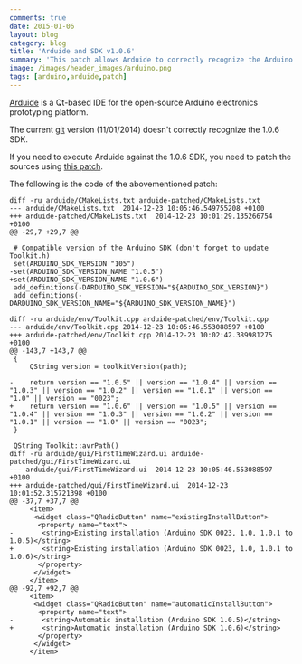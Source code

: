 ```yaml
---
comments: true
date: 2015-01-06
layout: blog
category: blog
title: 'Arduide and SDK v1.0.6'
summary: 'This patch allows Arduide to correctly recognize the Arduino SDK v1.0.6'
image: /images/header_images/arduino.png
tags: [arduino,arduide,patch]
---
```


[Arduide](http://mupuf.org/project/arduide.html) is a Qt-based IDE for the open-source Arduino electronics prototyping platform.

The current [git](https://gitorious.org/arduide) version (11/01/2014) doesn't correctly recognize the 1.0.6 SDK.

If you need to execute Arduide against the 1.0.6 SDK, you need to patch the sources using [this patch](attachments/arduide-add-sdk106.patch).

The following is the code of the abovementioned patch:

	diff -ru arduide/CMakeLists.txt arduide-patched/CMakeLists.txt
	--- arduide/CMakeLists.txt	2014-12-23 10:05:46.549755208 +0100
	+++ arduide-patched/CMakeLists.txt	2014-12-23 10:01:29.135266754 +0100
	@@ -29,7 +29,7 @@
	 
	 # Compatible version of the Arduino SDK (don't forget to update Toolkit.h)
	 set(ARDUINO_SDK_VERSION "105")
	-set(ARDUINO_SDK_VERSION_NAME "1.0.5")
	+set(ARDUINO_SDK_VERSION_NAME "1.0.6")
	 add_definitions(-DARDUINO_SDK_VERSION="${ARDUINO_SDK_VERSION}")
	 add_definitions(-DARDUINO_SDK_VERSION_NAME="${ARDUINO_SDK_VERSION_NAME}")
	 
	diff -ru arduide/env/Toolkit.cpp arduide-patched/env/Toolkit.cpp
	--- arduide/env/Toolkit.cpp	2014-12-23 10:05:46.553088597 +0100
	+++ arduide-patched/env/Toolkit.cpp	2014-12-23 10:02:42.389981275 +0100
	@@ -143,7 +143,7 @@
	 {
		 QString version = toolkitVersion(path);
	 
	-    return version == "1.0.5" || version == "1.0.4" || version == "1.0.3" || version == "1.0.2" || version == "1.0.1" || version == "1.0" || version == "0023";
	+    return version == "1.0.6" || version == "1.0.5" || version == "1.0.4" || version == "1.0.3" || version == "1.0.2" || version == "1.0.1" || version == "1.0" || version == "0023";
	 }
	 
	 QString Toolkit::avrPath()
	diff -ru arduide/gui/FirstTimeWizard.ui arduide-patched/gui/FirstTimeWizard.ui
	--- arduide/gui/FirstTimeWizard.ui	2014-12-23 10:05:46.553088597 +0100
	+++ arduide-patched/gui/FirstTimeWizard.ui	2014-12-23 10:01:52.315721398 +0100
	@@ -37,7 +37,7 @@
		 <item>
		  <widget class="QRadioButton" name="existingInstallButton">
		   <property name="text">
	-       <string>Existing installation (Arduino SDK 0023, 1.0, 1.0.1 to 1.0.5)</string>
	+       <string>Existing installation (Arduino SDK 0023, 1.0, 1.0.1 to 1.0.6)</string>
		   </property>
		  </widget>
		 </item>
	@@ -92,7 +92,7 @@
		 <item>
		  <widget class="QRadioButton" name="automaticInstallButton">
		   <property name="text">
	-       <string>Automatic installation (Arduino SDK 1.0.5)</string>
	+       <string>Automatic installation (Arduino SDK 1.0.6)</string>
		   </property>
		  </widget>
		 </item>
